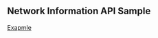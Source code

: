 ## Network Information API Sample

[Exapmle](https://ykavalenka.github.com/navigator-check/index.html)

